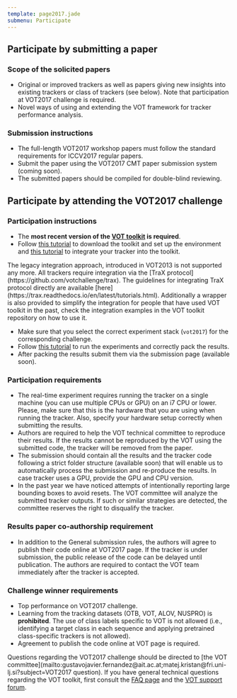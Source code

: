```yaml
---
template: page2017.jade
submenu: Participate
---
```


## Participate by submitting a paper

### Scope of the solicited papers

 * Original or improved trackers as well as papers giving new insights into existing trackers or class of trackers (see below). Note that participation at VOT2017 challenge is required.
 * Novel ways of using and extending the VOT framework for tracker performance analysis.

### Submission instructions

 * The full-length VOT2017 workshop papers must follow the standard requirements for ICCV2017 regular papers.
 * Submit the paper using the VOT2017 CMT paper submission system (coming soon).
 * The submitted papers should be compiled for double-blind reviewing.

## Participate by attending the VOT2017 challenge

### Participation instructions

 * The **most recent version of the [VOT toolkit](https://github.com/votchallenge/vot-toolkit) is required**.
 * Follow [this tutorial](/howto/workspace.html) to download the toolkit and set up the environment and [this tutorial](/howto/integration.html) to integrate your tracker into the toolkit.

<div class="alert alert-info" role="alert">
The legacy integration approach, introduced in VOT2013 is not supported any more. All trackers require integration via the [TraX protocol](https://github.com/votchallenge/trax). The guidelines for integrating TraX protocol directly are available [here](https://trax.readthedocs.io/en/latest/tutorials.html). Additionally a wrapper is also provided to simplify the integration for people that have used VOT toolkit in the past, check the integration examples in the VOT toolkit repository on how to use it.
</div>

 * Make sure that you select the correct experiment stack (`vot2017`) for the corresponding challenge.
 * Follow [this tutorial](/howto/perfeval.html) to run the experiments and correctly pack the results.
 * After packing the results submit them via the submission page (available soon).

### Participation requirements

 * The real-time experiment requires running the tracker on a single machine (you can use multiple CPUs or GPU) on an i7 CPU or lower. Please, make sure that this is the hardware that you are using when running the tracker. Also, specify your hardware setup correctly when submitting the results.
 * Authors are required to help the VOT technical committee to reproduce their results. If the results cannot be reproduced by the VOT using the submitted code, the tracker will be removed from the paper.
 * The submission should contain all the results and the tracker code following a strict folder structure (available soon) that will enable us to automatically process the submission and re-produce the results. In case tracker uses a GPU, provide the GPU and CPU version.
 * In the past year we have noticed attempts of intentionally reporting large bounding boxes to avoid resets. The VOT committee will analyze the submitted tracker outputs. If such or similar strategies are detected, the committee reserves the right to disqualify the tracker.

### Results paper co-authorship requirement

 * In addition to the General submission rules, the authors will agree to publish their code online at VOT2017 page. If the tracker is under submission, the public release of the code can be delayed until publication. The authors are required to contact the VOT team immediately after the tracker is accepted.

### Challenge winner requirements

 * Top performance on VOT2017 challenge.
 * Learning from the tracking datasets (OTB, VOT, ALOV, NUSPRO) is **prohibited**. The use of class labels specific to VOT is not allowed (i.e., identifying a target class in each sequence and applying pretrained class-specific trackers is not allowed).
 * Agreement to publish the code online at VOT page is required.

Questions regarding the VOT2017 challenge should be directed to [the VOT committee](mailto:&#103;&#117;&#115;&#116;&#97;&#118;&#111;&#106;&#97;&#118;&#105;&#101;&#114;&#46;&#102;&#101;&#114;&#110;&#97;&#110;&#100;&#101;&#122;&#64;&#97;&#105;&#116;&#46;&#97;&#99;&#46;&#97;&#116;&#59;&#109;&#97;&#116;&#101;&#106;&#46;&#107;&#114;&#105;&#115;&#116;&#97;&#110;&#64;&#102;&#114;&#105;&#46;&#117;&#110;&#105;&#45;&#108;&#106;&#46;&#115;&#105;?subject=VOT2017 question). If you have general technical questions regarding the VOT toolkit, first consult the [FAQ page](/howto/faq.html) and the [VOT support forum](https://groups.google.com/forum/?hl=en#!forum/votchallenge-help).



